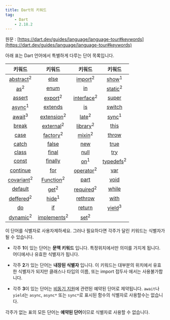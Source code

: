 ```yaml
---
title: Dart의 키워드
tag:
    - Dart
    - 2.18.2
---
```


원문 : [https://dart.dev/guides/language/language-tour#keywords](https://dart.dev/guides/language/language-tour#keywords)

아래 표는 Dart 언어에서 특별하게 다루는 단어 목록입니다.

| 키워드 | 키워드 | 키워드 | 키워드 |
| :-----: | :-----: | :-----: | :-----: |
| [abstract](classes.md#abstract-classes)<sup>2</sup> | [else](control-flow-statements.md#if-and-else) | [import](libraries-and-visibility.md#using-libraries)<sup>2</sup> | [show](libraries-and-visibility.md#using-libraries)<sup>1</sup> |
| [as](operators.md#type-test-operators)<sup>2</sup> | [enum](classes.md#enumerated-types) | [in](control-flow-statements.md#for-loops) | [static](classes.md#class-variables-and-methods)<sup>2</sup> |
| [assert](control-flow-statements.md#assert) | [export](https://dart.dev/guides/libraries/create-library-packages)<sup>2</sup> | [interface](classes.md#implicit-interfaces)<sup>2</sup> | [super](classes.md#extending-a-class) |
| [async](asynchrony-support.md)<sup>1</sup> | [extends](classes.md#extending-a-class) | [is](operators.md#type-test-operators) | [switch](control-flow-statements.md#switch-and-case) |
| [await](asynchrony-support.md)<sup>3</sup> | [extension](classes.md#extension-methods)<sup>2</sup> | [late](variables.md#late-variables)<sup>2</sup> | [sync](generators.md)<sup>1</sup> |
| [break](control-flow-statements.md#break-and-continue) | [external](https://spec.dart.dev/DartLangSpecDraft.pdf#External%20Functions)<sup>2</sup> | [library](libraries-and-visibility.md)<sup>2</sup> | [this](classes.md#constructors) |
| [case](control-flow-statements.md#switch-and-case) | [factory](classes.md#factory-constructors)<sup>2</sup> | [mixin](classes.md#adding-features-to-a-class-mixin)<sup>2</sup> | [throw](exceptions.md#throw) |
| [catch](exceptions.md#catch) | [false](built-in-types.md#booleans) | [new](classes.md#using-constructors) | [true](built-in-types.md#booleans) |
| [class](classes.md#instance-variables) | [final](variables.md#final-and-const) | [null](variables.md#default-value) | [try](exceptions.md#catch) |
| [const](variables.md#final-and-const) | [finally](exceptions.md#finally) | [on](exceptions.md#catch)<sup>1</sup> | [typedefs](typedefs.md)<sup>2</sup> |
| [continue](control-flow-statements.md#break-and-continue) | [for](control-flow-statements.md#for-loops) | [operator](classes.md#_operators)<sup>2</sup> | [var](variables.md) |
| [covariant](https://dart.dev/guides/language/sound-problems#the-covariant-keyword)<sup>2</sup> | [Function](functions.md)<sup>2</sup> | [part](https://dart.dev/guides/libraries/create-library-packages#organizing-a-library-package) | [void](built-in-types.md) |
| [default](control-flow-statements.md#switch-and-case) | [get](classes.md#getters-and-setters)<sup>2</sup> | [required](funtions.md#named-parameters)<sup>2</sup> | [while](control-flow-statements.md#while-and-do-while) |
| [deffered](libraries-and-visibility.md#lazily-loading-a-library)<sup>2</sup> | [hide](libraries-and-visibility.md#importing-only-part-of-a-library)<sup>1</sup> | [rethrow](exceptions.md#catch) | [with](classes.md#adding-features-to-a-class-mixins) | 
| [do](control-flow-statements.md#while-and-do-while) | [if](control-flow-statements.md#if-and-else) | [return](functions.md) | [yield](generators.md)<sup>3</sup> |
| [dynamic](important-concepts.md)<sup>2</sup> | [implements](classes.md#implicit-interfaces)<sup>2</sup> | [set](classes.md#getters-and-setters)<sup>2</sup> |

이 단어를 식별자로 사용자제하세요.
그러나 필요하다면 각주가 달린 키워드는 식별자가 될 수 있습니다.

* 각주 **1**이 있는 단어는 **문맥 키워드** 입니다. 특정위치에서만 의미를 가지게 됩니다.
  어디에서나 유효한 식별자가 됩니다.

* 각주 **2**가 있는 단어는 **내장된 식별자** 입니다.
  이 키워드는 대부분의 위치에서 유효한 식별자가 되지만 클래스나 타입의 이름, 또는 import 접두사 에서는 사용불가합니다.

* 각주 **3**이 있는 단어는 [비동기 지원](asynchrony-support.md)에 관련된 예약된 단어로 제약됩니다.
  `await`나 `yield`는 `async`, `async*` 또는 `sync*`로 표시된 함수의 식별자로 사용할수는 없습니다.

각주가 없는 표의 모든 단어는 **예약된 단어**이므로 식별자로 사용할 수 없습니다.

<AdsenseB />